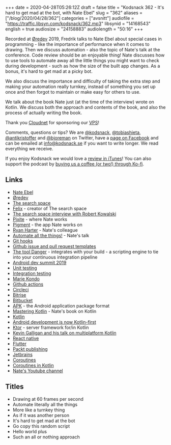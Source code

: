 +++
date = 2020-04-28T05:26:12Z
draft = false
title = "Kodsnack 362 - It's hard to get mad at the bot, with Nate Ebel"
slug = "362"
aliases = ["/blog/2020/04/28/362"]
categories = ["avsnitt"]
audiofile = "https://traffic.libsyn.com/kodsnack/362.mp3"
libsynid = "14168543"
english = true
audiosize = "24158883"
audiolength = "50:16"
+++

Recorded at [Øredev](https://oredev.org/) 2019, Fredrik talks to Nate Ebel about special cases in programming - like the importance of performance when it comes to drawing. Then we discuss automation - also the topic of Nate's talk at the conference. Code review should be an enjoyable thing! Nate discusses how to use tools to automate away all the little things you might want to check during development - such as how the size of the built app changes. As a bonus, it's hard to get mad at a picky bot.

We also discuss the importance and difficulty of taking the extra step and making your automation really turnkey, instead of something you set up once and then forgot to maintain or make easy for others to use.

We talk about the book Nate just (at the time of the interview) wrote on Kotlin. We discuss both the approach and contents of the book, and also the process of actually writing the book.

Thank you [Cloudnet](http://www.cloudnet.se) for sponsoring our [VPS](http://en.wikipedia.org/wiki/Virtual_private_server)!

Comments, questions or tips? We are [@kodsnack](https://www.twitter.com/kodsnack), [@tobiashieta](https://www.twitter.com/tobiashieta), [@antikristoffer](https://twitter.com/antikristoffer) and [@bjoreman](https://www.twitter.com/bjoreman) on Twitter, have a [page on Facebook](https://www.facebook.com/kodsnack) and can be emailed at [info@kodsnack.se](mailto:info@kodsnack.se) if you want to write longer. We read everything we receive.

If you enjoy Kodsnack we would love a [review in iTunes](http://itunes.apple.com/se/podcast/kodsnack/id561631498?l=en)! You can also support the podcast by <a href="https://ko-fi.com/kodsnack" rel="payment">buying us a coffee (or two!) through Ko-fi</a>.

## Links ##
* [Nate Ebel](https://twitter.com/n8ebel)
* [Øredev](https://oredev.org/)
* [The search space](https://thesearch.space/)
* [Felix](https://twitter.com/felixhgren) - creator of The search space
* [The search space interview with Robert Kowalski](https://thesearch.space/episodes/1-the-poet-of-logic-programming)
* [Pixite](https://www.pixiteapps.com/) - where Nate works
* [Pigment](https://www.pixiteapps.com/pigment) - the app Nate works on
* [Ryan Harter](https://ryanharter.com/) - Nate's colleague
* [Automate all the things!](https://www.youtube.com/watch?v=LRltIu47r8o) - Nate's talk
* [Git hooks](https://git-scm.com/book/en/v2/Customizing-Git-Git-Hooks)
* [Github issue and pull request templates](https://help.github.com/en/github/building-a-strong-community/about-issue-and-pull-request-templates)
* [The tool Danger](https://danger.systems/js/guides/getting_started.html) - integrates with your build - a scripting engine to tie into your continuous integration pipeline
* [Android dev summit 2019](https://www.youtube.com/playlist?list=PLWz5rJ2EKKc_xXXubDti2eRnIKU0p7wHd)
* [Unit testing](https://en.wikipedia.org/wiki/Unit_testing)
* [Integration testing](https://en.wikipedia.org/wiki/Integration_testing)
* [Marie Kondo](https://en.wikipedia.org/wiki/Marie_Kondo)
* [Github actions](https://github.com/features/actions)
* [Circleci](https://circleci.com/)
* [Bitrise](https://www.bitrise.io/)
* [Bitbucket](https://en.wikipedia.org/wiki/Bitbucket)
* [APK](https://en.wikipedia.org/wiki/Android_application_package) - the Android application package format
* [Mastering Kotlin](https://goobar.io/2019/12/19/mastering-kotlin-whats-inside-the-book/) - Nate's book on Kotlin
* [Kotlin](https://en.wikipedia.org/wiki/Kotlin_%28programming_language%29)
* [Android development is now Kotlin-first](https://medium.com/hackernoon/how-android-app-development-became-kotlin-first-c79e493e02fb)
* [Ktor](https://ktor.io/) - server framework for/in Kotlin
* [Kevin Galligan and his talk on multiplatform Kotlin](https://www.youtube.com/watch?v=oulHKSUAuCk)
* [React native](https://en.wikipedia.org/wiki/React_Native)
* [Flutter](https://en.wikipedia.org/wiki/Flutter_%28software%29)
* [Packt publishing](https://www.packtpub.com/)
* [Jetbrains](https://en.wikipedia.org/wiki/JetBrains)
* [Coroutines](https://en.wikipedia.org/wiki/Coroutine)
* [Coroutines in Kotlin](https://kotlinlang.org/docs/reference/coroutines-overview.html)
* [Nate's Youtube channel](https://www.youtube.com/c/goobario)

## Titles ##
* Drawing at 60 frames per second
* Automate literally all the things
* More like a turnkey thing
* As if it was another person
* It's hard to get mad at the bot
* Go copy this random script
* Hello world plus
* Such an all or nothing approach